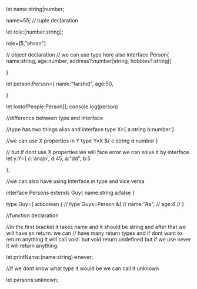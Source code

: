 let name:string|number;

name=55;
// tuple declaration

let role:[number,string];

role=[5,"ahsan"]

// object declaration
// we can use type here also
interface Person{
name:string,
age:number,
address?:number|string,
hobbies?:string[]

}

let person:Person={
name:"farshid",
age:50,

}

let lostofPeople:Person[];
console.log(person)

//difference between type and interface

//type has two things alias and interface
type X={
a:string
b:number
}

//we can use X properties in Y
type Y=X &{
c:string
d:number
}

// but if dont use X properties we will face error we can solve it by interface.
let y:Y={
c:'anajn',
d:45,
a:"dd",
b:5

};

//we can also have using interface in type and vice versa

interface Persons extends Guy{
name:string
a:false
}

type Guy={
a:boolean
}
// type Guys=Person &{
// name:"Aa",
// age:4
// }

//function declaration

//in the first bracket it takes name and it should be string and after that we will have an return. we can
// have many return types and if dont want to return anything it will call void. but void return undefined but if we use never it will return anything.

let printName:(name:string)=>never;

//if we dont know what type it would be we can call it unknown

let persons:unknown;
